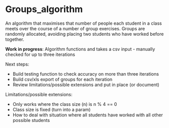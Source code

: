 # Groups_algorithm

An algorithm that maximises that number of people each student in a class meets over the course of a number of group exercises.
Groups are randomly allocated, avoiding placing two students who have worked before together.

**Work in progress**: Algorithm functions and takes a csv input - manually checked for up to three iterations

Next steps:
- Build testing function to check accuracy on more than three iterations
- Build csv/xls export of groups for each iteration
- Review limitations/possible extensions and put in place (or document)

Limitations/possible extensions:
- Only works where the class size (n) is n % 4 == 0
- Class size is fixed (turn into a param)
- How to deal with situation where all students have worked with all other possible students
